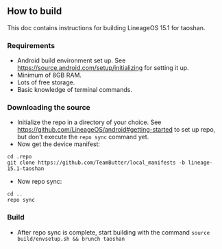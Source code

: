 ## How to build
This doc contains instructions for building LineageOS 15.1 for taoshan.

### Requirements
* Android build environment set up. See https://source.android.com/setup/initializing for setting it up.
* Minimum of 8GB RAM.
* Lots of free storage.
* Basic knowledge of terminal commands.

### Downloading the source
* Initialize the repo in a directory of your choice. See https://github.com/LineageOS/android#getting-started to set up repo, but don't execute the `repo sync` command yet.
* Now get the device manifest:
```
cd .repo
git clone https://github.com/TeamButter/local_manifests -b lineage-15.1-taoshan
```
* Now repo sync:
```
cd ..
repo sync
```

### Build
* After repo sync is complete, start building with the command `source build/envsetup.sh && brunch taoshan`
